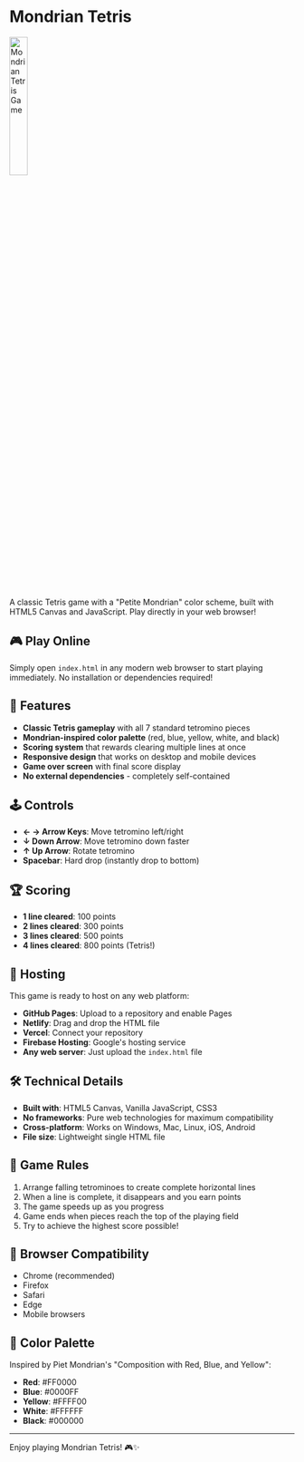 
# Mondrian Tetris

<img src="https://i.imgur.com/MsfprUr.png" alt="Mondrian Tetris Game" width="25%">

A classic Tetris game with a "Petite Mondrian" color scheme, built with HTML5 Canvas and JavaScript. Play directly in your web browser!

## 🎮 Play Online

Simply open `index.html` in any modern web browser to start playing immediately. No installation or dependencies required!

## 🎨 Features

- **Classic Tetris gameplay** with all 7 standard tetromino pieces
- **Mondrian-inspired color palette** (red, blue, yellow, white, and black)
- **Scoring system** that rewards clearing multiple lines at once
- **Responsive design** that works on desktop and mobile devices
- **Game over screen** with final score display
- **No external dependencies** - completely self-contained

## 🕹️ Controls

- **← → Arrow Keys**: Move tetromino left/right
- **↓ Down Arrow**: Move tetromino down faster
- **↑ Up Arrow**: Rotate tetromino
- **Spacebar**: Hard drop (instantly drop to bottom)

## 🏆 Scoring

- **1 line cleared**: 100 points
- **2 lines cleared**: 300 points
- **3 lines cleared**: 500 points
- **4 lines cleared**: 800 points (Tetris!)

## 🚀 Hosting

This game is ready to host on any web platform:

- **GitHub Pages**: Upload to a repository and enable Pages
- **Netlify**: Drag and drop the HTML file
- **Vercel**: Connect your repository
- **Firebase Hosting**: Google's hosting service
- **Any web server**: Just upload the `index.html` file

## 🛠️ Technical Details

- **Built with**: HTML5 Canvas, Vanilla JavaScript, CSS3
- **No frameworks**: Pure web technologies for maximum compatibility
- **Cross-platform**: Works on Windows, Mac, Linux, iOS, Android
- **File size**: Lightweight single HTML file

## 🎯 Game Rules

1. Arrange falling tetrominoes to create complete horizontal lines
2. When a line is complete, it disappears and you earn points
3. The game speeds up as you progress
4. Game ends when pieces reach the top of the playing field
5. Try to achieve the highest score possible!

## 📱 Browser Compatibility

- Chrome (recommended)
- Firefox
- Safari
- Edge
- Mobile browsers

## 🎨 Color Palette

Inspired by Piet Mondrian's "Composition with Red, Blue, and Yellow":
- **Red**: #FF0000
- **Blue**: #0000FF  
- **Yellow**: #FFFF00
- **White**: #FFFFFF
- **Black**: #000000

---

Enjoy playing Mondrian Tetris! 🎮✨

